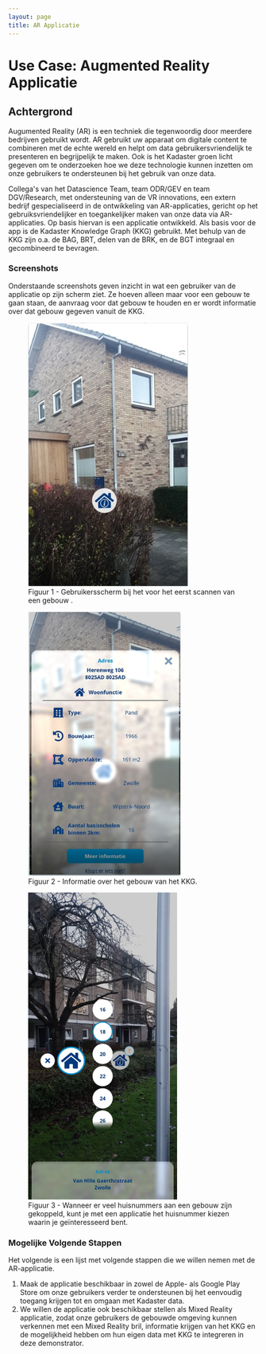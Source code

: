 ```yaml
---
layout: page
title: AR Applicatie
---
```


# Use Case: Augmented Reality Applicatie 

## Achtergrond
Augumented Reality (AR) is een techniek die tegenwoordig door meerdere bedrijven gebruikt wordt. AR gebruikt uw apparaat om digitale content te combineren met de echte wereld en helpt om data gebruikersvriendelijk te presenteren en begrijpelijk te maken. Ook is het Kadaster groen licht gegeven om te onderzoeken hoe we deze technologie kunnen inzetten om onze gebruikers te ondersteunen bij het gebruik van onze data. 

Collega's van het Datascience Team, team ODR/GEV en team DGV/Research, met ondersteuning van de VR innovations, een extern bedrijf gespecialiseerd in de ontwikkeling van AR-applicaties, gericht op het gebruiksvriendelijker en toegankelijker maken van onze data via AR-applicaties. Op basis hiervan is een applicatie ontwikkeld. Als basis voor de app is de Kadaster Knowledge Graph (KKG) gebruikt. Met behulp van de KKG zijn o.a. de BAG, BRT, delen van de BRK, en de BGT integraal en gecombineerd te bevragen.

### Screenshots
Onderstaande screenshots geven inzicht in wat een gebruiker van de applicatie op zijn scherm ziet. Ze hoeven alleen maar voor een gebouw te gaan staan, de aanvraag voor dat gebouw te houden en er wordt informatie over dat gebouw gegeven vanuit de KKG.

<figure id="1">
	<a href="/assets/images/ar-applicatie1.jpg">
		<img src="/assets/images/ar-applicatie1.jpg" alt="Augmented Reality Applicatie">
	</a>
  <figcaption>
    Figuur 1 - Gebruikersscherm bij het voor het eerst scannen van een gebouw . 
  </figcaption>
 </figure>
<figure id="2">
	<a href="/assets/images/ar-applicatie2.jpg">
		<img src="/assets/images/ar-applicatie2.jpg" alt="Augmented Reality Applicatie">
	</a>
  <figcaption>
    Figuur 2 - Informatie over het gebouw van het KKG. 
  </figcaption>
 </figure>
<figure id="3">
	<a href="/assets/images/ar-applicatie3.jpg">
		<img src="/assets/images/ar-applicatie3.jpg" alt="Augmented Reality Applicatie" width="300">
	</a>
  <figcaption>
    Figuur 3 - Wanneer er veel huisnummers aan een gebouw zijn gekoppeld, kunt je met een applicatie het huisnummer kiezen waarin je geïnteresseerd bent. 
  </figcaption>
 </figure>

### Mogelijke Volgende Stappen
Het volgende is een lijst met volgende stappen die we willen nemen met de AR-applicatie.

1. Maak de applicatie beschikbaar in zowel de Apple- als Google Play Store om onze gebruikers verder te ondersteunen bij het eenvoudig toegang krijgen tot en omgaan met Kadaster data.
2. We willen de applicatie ook beschikbaar stellen als Mixed Reality applicatie, zodat onze gebruikers de gebouwde omgeving kunnen verkennen met een Mixed Reality bril, informatie krijgen van het KKG en de mogelijkheid hebben om hun eigen data met KKG te integreren in deze demonstrator.